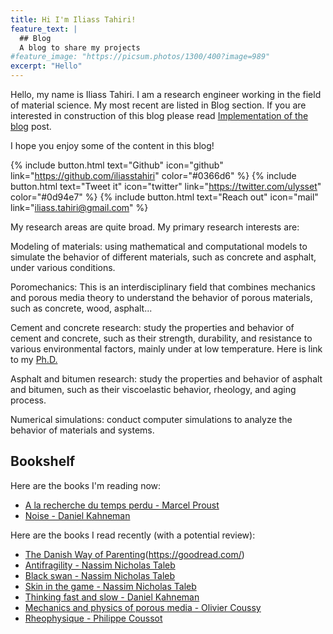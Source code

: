 ```yaml
---
title: Hi I'm Iliass Tahiri!
feature_text: |
  ## Blog
  A blog to share my projects
#feature_image: "https://picsum.photos/1300/400?image=989"
excerpt: "Hello"
---
```



Hello, my name is Iliass Tahiri. I am a research engineer working in the field of material science. My most recent are listed in Blog section. If you are interested in construction of this blog please read [Implementation of the blog]() post.

I hope you enjoy some of the content in this blog!

{% include button.html text="Github" icon="github" link="https://github.com/iliasstahiri" color="#0366d6" %} {% include button.html text="Tweet it" icon="twitter" link="https://twitter.com/ulysset" color="#0d94e7" %} {% include button.html text="Reach out"  icon="mail" link="iliass.tahiri@gmail.com" %}

My research areas are quite broad. My primary research interests are:

Modeling of materials: using mathematical and computational models to simulate the behavior of different materials, such as concrete and asphalt, under various conditions.

Poromechanics: This is an interdisciplinary field that combines mechanics and porous media theory to understand the behavior of porous materials, such as concrete, wood, asphalt...

Cement and concrete research: study the properties and behavior of cement and concrete, such as their strength, durability, and resistance to various environmental factors, mainly under at low temperature. Here is link to my [Ph.D.](https://www.theses.fr/2021ENPC0038)

Asphalt and bitumen research: study the properties and behavior of asphalt and bitumen, such as their viscoelastic behavior, rheology, and aging process.

Numerical simulations: conduct computer simulations to analyze the behavior of materials and systems.


## Bookshelf

Here are the books I'm reading now:

- [A la recherche du temps perdu -  Marcel Proust](https://goodread.com/)
- [Noise - Daniel Kahneman](https://goodread.com/)

Here are the books I read recently (with a potential review):

- [The Danish Way of Parenting](https://case2111.github.io/)(https://goodread.com/)
- [Antifragility - Nassim Nicholas Taleb](https://goodread.com/)
- [Black swan - Nassim Nicholas Taleb](https://goodread.com/)
- [Skin in the game - Nassim Nicholas Taleb](https://goodread.com/)
- [Thinking fast and slow - Daniel Kahneman](https://goodread.com/)
- [Mechanics and physics of porous media -  Olivier Coussy](https://goodread.com/)
- [Rheophysique -  Philippe Coussot](https://goodread.com/)
